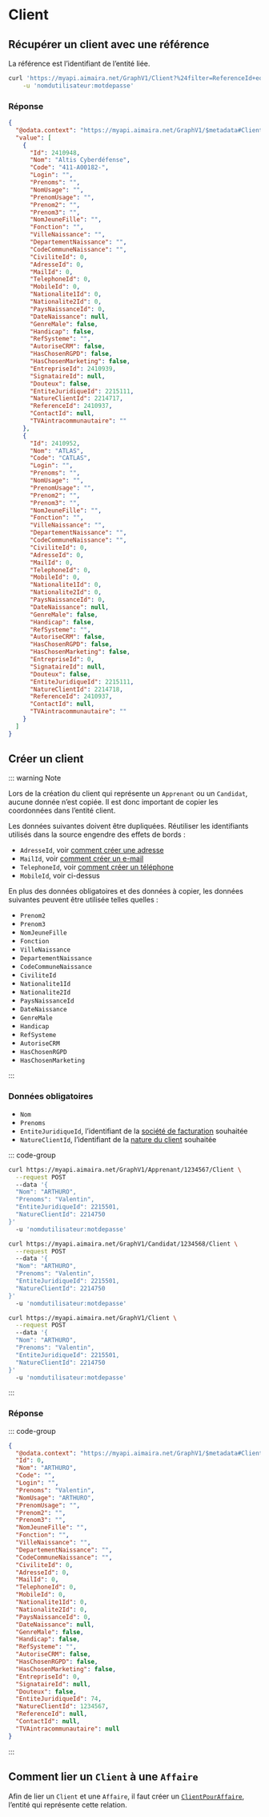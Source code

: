 # Client

## Récupérer un client avec une référence

La référence est l’identifiant de l’entité liée.

```bash [cURL]
curl 'https://myapi.aimaira.net/GraphV1/Client?%24filter=ReferenceId+eq+2410937' \
    -u 'nomdutilisateur:motdepasse'
```

### Réponse

```json [JSON]
{
  "@odata.context": "https://myapi.aimaira.net/GraphV1/$metadata#Client",
  "value": [
    {
      "Id": 2410948,
      "Nom": "Altis Cyberdéfense",
      "Code": "411-A00182-",
      "Login": "",
      "Prenoms": "",
      "NomUsage": "",
      "PrenomUsage": "",
      "Prenom2": "",
      "Prenom3": "",
      "NomJeuneFille": "",
      "Fonction": "",
      "VilleNaissance": "",
      "DepartementNaissance": "",
      "CodeCommuneNaissance": "",
      "CiviliteId": 0,
      "AdresseId": 0,
      "MailId": 0,
      "TelephoneId": 0,
      "MobileId": 0,
      "Nationalite1Id": 0,
      "Nationalite2Id": 0,
      "PaysNaissanceId": 0,
      "DateNaissance": null,
      "GenreMale": false,
      "Handicap": false,
      "RefSysteme": "",
      "AutoriseCRM": false,
      "HasChosenRGPD": false,
      "HasChosenMarketing": false,
      "EntrepriseId": 2410939,
      "SignataireId": null,
      "Douteux": false,
      "EntiteJuridiqueId": 2215111,
      "NatureClientId": 2214717,
      "ReferenceId": 2410937,
      "ContactId": null,
      "TVAintracommunautaire": ""
    },
    {
      "Id": 2410952,
      "Nom": "ATLAS",
      "Code": "CATLAS",
      "Login": "",
      "Prenoms": "",
      "NomUsage": "",
      "PrenomUsage": "",
      "Prenom2": "",
      "Prenom3": "",
      "NomJeuneFille": "",
      "Fonction": "",
      "VilleNaissance": "",
      "DepartementNaissance": "",
      "CodeCommuneNaissance": "",
      "CiviliteId": 0,
      "AdresseId": 0,
      "MailId": 0,
      "TelephoneId": 0,
      "MobileId": 0,
      "Nationalite1Id": 0,
      "Nationalite2Id": 0,
      "PaysNaissanceId": 0,
      "DateNaissance": null,
      "GenreMale": false,
      "Handicap": false,
      "RefSysteme": "",
      "AutoriseCRM": false,
      "HasChosenRGPD": false,
      "HasChosenMarketing": false,
      "EntrepriseId": 0,
      "SignataireId": null,
      "Douteux": false,
      "EntiteJuridiqueId": 2215111,
      "NatureClientId": 2214718,
      "ReferenceId": 2410937,
      "ContactId": null,
      "TVAintracommunautaire": ""
    }
  ]
}
```

## Créer un client

::: warning Note

Lors de la création du client qui représente un `Apprenant` ou un `Candidat`, aucune donnée n’est copiée. Il est donc
important de copier les coordonnées dans l’entité client.

Les données suivantes doivent être dupliquées. Réutiliser les identifiants utilisés dans la source engendre des
effets de bords :

- `AdresseId`, voir [comment créer une adresse][creer-une-adresse]
- `MailId`, voir [comment créer un e-mail][creer-un-e-mail]
- `TelephoneId`, voir [comment créer un téléphone][creer-un-telephone]
- `MobileId`, voir ci-dessus

En plus des données obligatoires et des données à copier, les données suivantes peuvent être utilisée telles quelles :

- `Prenom2`
- `Prenom3`
- `NomJeuneFille`
- `Fonction`
- `VilleNaissance`
- `DepartementNaissance`
- `CodeCommuneNaissance`
- `CiviliteId`
- `Nationalite1Id`
- `Nationalite2Id`
- `PaysNaissanceId`
- `DateNaissance`
- `GenreMale`
- `Handicap`
- `RefSysteme`
- `AutoriseCRM`
- `HasChosenRGPD`
- `HasChosenMarketing`

:::

### Données obligatoires

- `Nom`
- `Prenoms`
- `EntiteJuridiqueId`, l’identifiant de la [société de facturation][societe-de-facturation] souhaitée
- `NatureClientId`, l’identifiant de la [nature du client][nature-du-client] souhaitée

::: code-group

```bash [Création depuis un Apprenant]
curl https://myapi.aimaira.net/GraphV1/Apprenant/1234567/Client \
  --request POST
  --data '{
  "Nom": "ARTHURO",  
  "Prenoms": "Valentin",
  "EntiteJuridiqueId": 2215501,
  "NatureClientId": 2214750
}'
  -u 'nomdutilisateur:motdepasse'
```

```bash [Création depuis un Candidat]
curl https://myapi.aimaira.net/GraphV1/Candidat/1234568/Client \
  --request POST
  --data '{
  "Nom": "ARTHURO",  
  "Prenoms": "Valentin",
  "EntiteJuridiqueId": 2215501,
  "NatureClientId": 2214750
}'
  -u 'nomdutilisateur:motdepasse'
```

```bash [Création générique]
curl https://myapi.aimaira.net/GraphV1/Client \
  --request POST
  --data '{
  "Nom": "ARTHURO",  
  "Prenoms": "Valentin",
  "EntiteJuridiqueId": 2215501,
  "NatureClientId": 2214750
}'
  -u 'nomdutilisateur:motdepasse'
```

:::

### Réponse

::: code-group

```json [JSON]
{
  "@odata.context": "https://myapi.aimaira.net/GraphV1/$metadata#Client/$entity",
  "Id": 0,
  "Nom": "ARTHURO",
  "Code": "",
  "Login": "",
  "Prenoms": "Valentin",
  "NomUsage": "ARTHURO",
  "PrenomUsage": "",
  "Prenom2": "",
  "Prenom3": "",
  "NomJeuneFille": "",
  "Fonction": "",
  "VilleNaissance": "",
  "DepartementNaissance": "",
  "CodeCommuneNaissance": "",
  "CiviliteId": 0,
  "AdresseId": 0,
  "MailId": 0,
  "TelephoneId": 0,
  "MobileId": 0,
  "Nationalite1Id": 0,
  "Nationalite2Id": 0,
  "PaysNaissanceId": 0,
  "DateNaissance": null,
  "GenreMale": false,
  "Handicap": false,
  "RefSysteme": "",
  "AutoriseCRM": false,
  "HasChosenRGPD": false,
  "HasChosenMarketing": false,
  "EntrepriseId": 0,
  "SignataireId": null,
  "Douteux": false,
  "EntiteJuridiqueId": 74,
  "NatureClientId": 1234567,
  "ReferenceId": null,
  "ContactId": null,
  "TVAintracommunautaire": null
}
```

:::

## Comment lier un `Client` à une `Affaire`

Afin de lier un `Client` et une `Affaire`, il faut créer un [`ClientPourAffaire`][client-pour-affaire], l’entité qui représente cette relation.

[client-pour-affaire]: /reference/ressources/finance/client-pour-affaire
[societe-de-facturation]: /reference/ressources/finance/societe-de-facturation
[nature-du-client]: /reference/ressources/finance/nature-client
[creer-une-adresse]: /reference/ressources/core/adresse
[creer-un-e-mail]: /reference/ressources/core/e-mail
[creer-un-telephone]: /reference/ressources/core/telephone